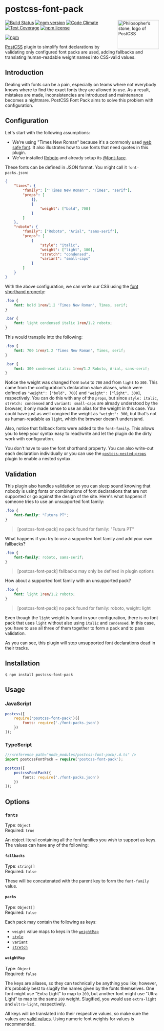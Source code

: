 # postcss-font-pack

<img align="right" width="135" height="95"
     title="Philosopher’s stone, logo of PostCSS"
     src="http://postcss.github.io/postcss/logo-leftp.png">

[![Build Status](https://travis-ci.org/jedmao/postcss-font-pack.svg?branch=master)](https://travis-ci.org/jedmao/postcss-font-pack)
[![npm version](https://badge.fury.io/js/postcss-font-pack.svg)](http://badge.fury.io/js/postcss-font-pack)
[![Code Climate](https://codeclimate.com/github/jedmao/postcss-font-pack/badges/gpa.svg)](https://codeclimate.com/github/jedmao/postcss-font-pack)
[![Test Coverage](https://codeclimate.com/github/jedmao/postcss-font-pack/badges/coverage.svg)](https://codeclimate.com/github/jedmao/postcss-font-pack)
[![npm license](http://img.shields.io/npm/l/postcss-font-pack.svg?style=flat-square)](https://www.npmjs.org/package/postcss-font-pack)

[![npm](https://nodei.co/npm/postcss-font-pack.svg?downloads=true)](https://nodei.co/npm/postcss-font-pack/)

[PostCSS](https://github.com/postcss/postcss) plugin to simplify font declarations by validating only configured font packs are used, adding fallbacks and translating human-readable weight names into CSS-valid values.

## Introduction

Dealing with fonts can be a pain, especially on teams where not everybody knows where to find the exact fonts they are allowed to use. As a result, mistakes are made, inconsistencies are introduced and maintenance becomes a nightmare. PostCSS Font Pack aims to solve this problem with configuration.

## Configuration

Let's start with the following assumptions:
- We're using "Times New Roman" because it's a commonly used [web safe font](http://www.w3schools.com/cssref/css_websafe_fonts.asp). It also illustrates how to use fonts that need quotes in this plugin.
- We've installed [Roboto](http://www.fontsquirrel.com/fonts/roboto?q%5Bterm%5D=roboto&q%5Bsearch_check%5D=Y) and already setup its [@font-face](https://developer.mozilla.org/en-US/docs/Web/CSS/@font-face).

These fonts can be defined in JSON format. You might call it `font-packs.json`:

```json
{
	"times": {
		"family": ["'Times New Roman'", "Times", "serif"],
		"props": [
			{},
			{
				"weight": ["bold", 700]
			}
		]
	},
	"roboto": {
		"family": ["Roboto", "Arial", "sans-serif"],
		"props": [
			{
				"style": "italic",
				"weight": ["light", 300],
				"stretch": "condensed",
				"variant": "small-caps"
			}
		]
	}
}
```

With the above configuration, we can write our CSS using the [font shorthand property](https://developer.mozilla.org/en-US/docs/Web/CSS/font):

```css
.foo {
	font: bold 1rem/1.2 'Times New Roman', Times, serif;
}

.bar {
	font: light condensed italic 1rem/1.2 roboto;
}
```

This would transpile into the following:

```css
.foo {
	font: 700 1rem/1.2 'Times New Roman', Times, serif;
}

.bar {
	font: 300 condensed italic 1rem/1.2 Roboto, Arial, sans-serif;
}
```

Notice the weight was changed from `bold` to `700` and from `light` to `300`. This came from the configuration's declaration value aliases, which were defined as `"weight": ["bold", 700]` and `"weight": ["light", 300]`, respectively. You can do this with any of the `props`, but since `style: italic`, `stretch: condensed` and `variant: small-caps` are already understood by the browser, it only made sense to use an alias for the weight in this case. You could have just as well congired the weight as `"weight": 300`, but that's not as human-readable as `light`, which the browser doesn't understand.

Also, notice that fallback fonts were added to the `font-family`. This allows you to keep your syntax easy to read/write and let the plugin do the dirty work with configuration.

You don't have to use the font shorthand property. You can also write-out each declaration individually or you can use the [`postcss-nested-props`](https://github.com/jedmao/postcss-nested-props) plugin to enable a nested syntax.

## Validation

This plugin also handles validation so you can sleep sound knowing that nobody is using fonts or combinations of font declarations that are not supported or go against the design of the site. Here's what happens if someone tries to use an unsupported font family:

```css
.foo {
	font-family: "Futura PT";
}
```

> [postcss-font-pack] no pack found for family: "Futura PT"

What happens if you try to use a supported font family and add your own fallbacks?

```css
.foo {
	font-family: roboto, sans-serif;
}
```

> [postcss-font-pack] fallbacks may only be defined in plugin options

How about a supported font family with an unsupported pack?

```css
.foo {
	font: light 1rem/1.2 roboto;
}
```

> [postcss-font-pack] no pack found for family: roboto, weight: light

Even though the `light` weight is found in your configuration, there is no font pack that uses `light` without also using `italic` and `condensed`. In this case, you have to use all three of them together to form a pack and to pass validation.

As you can see, this plugin will stop unsupported font declarations dead in their tracks.

## Installation

```
$ npm install postcss-font-pack
```

## Usage

### JavaScript

```js
postcss([
	require('postcss-font-pack')({
		fonts: require('./font-packs.json')
	})
]);
```

### TypeScript

```ts
///<reference path="node_modules/postcss-font-pack/.d.ts" />
import postcssFontPack = require('postcss-font-pack');

postcss([
	postcssFontPack({
		fonts: require('./font-packs.json')
	})
]);
```

## Options

### `fonts`

Type: `Object`  
Required: `true`

An object literal containing all the font families you wish to support as keys. The values can have any of the following:

#### `fallbacks`

Type: `string[]`  
Required: `false`

These will be concatenated with the parent key to form the `font-family` value.

#### `packs`

Type: `Object[]`  
Required: `false`

Each pack may contain the following as keys:
- `weight` value maps to keys in the [`weightMap`](#weightMap)
- [`style`](https://developer.mozilla.org/en-US/docs/Web/CSS/font-style)
- [`variant`](https://developer.mozilla.org/en-US/docs/Web/CSS/font-variant)
- [`stretch`](https://developer.mozilla.org/en-US/docs/Web/CSS/font-stretch)

#### `weightMap`

Type: `Object`  
Required: `false`

The keys are aliases, so they can technically be anything you like; however, it's probably best to slugify the names given by the fonts themselves. One font might use "Extra Light" to map to `200`, but another font might use "Ultra Light" to map to the same `200` weight. Slugified, you would use `extra-light` and `ultra-light`, respectively.

All keys will be translated into their respective values, so make sure the values are [valid values](https://developer.mozilla.org/en-US/docs/Web/CSS/font-weight#Values). Using numeric font weights for values is recommended.
